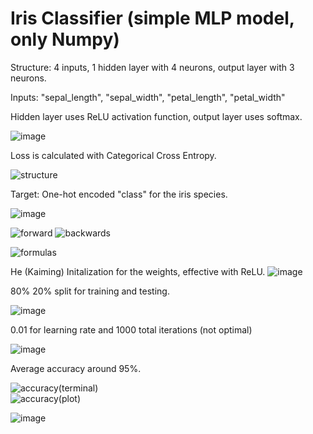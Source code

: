 # Iris Classifier (simple MLP model, only Numpy) 

Structure: 4 inputs, 1 hidden layer with 4 neurons, output layer with 3 neurons.

Inputs: "sepal_length", "sepal_width", "petal_length", "petal_width"

Hidden layer uses ReLU activation function, output layer uses softmax.

![image](https://github.com/user-attachments/assets/428e0e99-eac5-4df0-b3ac-96dc503db411)


Loss is calculated with Categorical Cross Entropy.

![structure](https://github.com/user-attachments/assets/eab47550-1b92-41a2-8aaa-61e724b3cde9)

Target: One-hot encoded "class" for the iris species.

![image](https://github.com/user-attachments/assets/e20939f8-ebb4-4e47-a8ad-0ebba77e645c)


![forward](https://github.com/user-attachments/assets/ce24a900-7780-47ae-8411-06950ba4adbc)  ![backwards](https://github.com/user-attachments/assets/5de0a14d-fe7d-45ee-abe5-f8594b75f2ef)

![formulas](https://github.com/user-attachments/assets/78eb1b1f-e1bc-4121-8063-5f278e3c2c4f)



He (Kaiming) Initalization for the weights, effective with ReLU.
![image](https://github.com/user-attachments/assets/83171d49-b367-4215-932a-eecf9ed333c3)

80% 20% split for training and testing.

![image](https://github.com/user-attachments/assets/180403da-ce9f-491f-b5e3-c3a3e1f8d20b)

0.01 for learning rate and 1000 total iterations (not optimal)

![image](https://github.com/user-attachments/assets/b41f43d5-dbc4-403a-9e22-a2f8eab860b5)


Average accuracy around 95%.

![accuracy(terminal)](https://github.com/user-attachments/assets/bf59a062-189d-464c-ab58-2dc96466947a)   
![accuracy(plot)](https://github.com/user-attachments/assets/166175b3-a05b-46fd-b6f6-d040a0764d6b)

![image](https://github.com/user-attachments/assets/b175ae69-c919-49f0-823c-dbe9df26739b)
